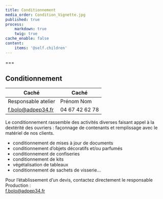 ```yaml
---
title: Conditionnement
media_order: Condition_Vignette.jpg
published: true
process:
    markdown: true
    twig: true
cache_enable: false
content:
    items: '@self.children'
---
```


===

## Conditionnement

| Caché | Caché |
| ------ | ----------- |
| Responsable atelier	| Prénom Nom |
| [f.bolo@adpep34.fr](mailto:f.bolo@adpep34.fr)	| 04 67 42 62 78 |

Le conditionnement rassemble des activités diverses faisant appel à la dextérité des ouvriers : façonnage de contenants et remplissage avec le matériel de nos clients.

* conditionnement de mises à jour de documents
* conditionnement d’objets décoratifs et/ou parfumés
* conditionnement de confiseries
* conditionnement de kits
* végétalisation de tableaux
* conditionnement de sachets de visserie…

Pour l’établissement d’un devis, contactez directement le responsable Production :  
[f.bolo@adpep34.fr](mailto:f.bolo@adpep34.fr)
